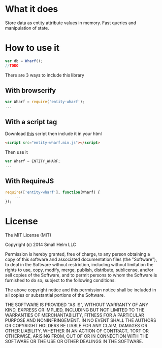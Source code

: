 # What it does

Store data as entity attribute values in memory. Fast queries and manipulation of state.

# How to use it

```js
var db = Wharf();
//TODO
```

There are 3 ways to include this library

## With browserify

```js
var Wharf = require('entity-wharf');
...
```

## With a script tag

Download [this](https://github.com/smallhelm/entity-wharf/blob/master/entity-wharf.min.js) script then include it in your html
```html
<script src="entity-wharf.min.js"></script>
```

Then use it
```js
var Wharf = ENTITY_WHARF;
...
```

## With RequireJS

```js
require(['entity-wharf'], function(Wharf) {
	...
});
```

# License
The MIT License (MIT)

Copyright (c) 2014 Small Helm LLC

Permission is hereby granted, free of charge, to any person obtaining a copy
of this software and associated documentation files (the "Software"), to deal
in the Software without restriction, including without limitation the rights
to use, copy, modify, merge, publish, distribute, sublicense, and/or sell
copies of the Software, and to permit persons to whom the Software is
furnished to do so, subject to the following conditions:

The above copyright notice and this permission notice shall be included in all
copies or substantial portions of the Software.

THE SOFTWARE IS PROVIDED "AS IS", WITHOUT WARRANTY OF ANY KIND, EXPRESS OR
IMPLIED, INCLUDING BUT NOT LIMITED TO THE WARRANTIES OF MERCHANTABILITY,
FITNESS FOR A PARTICULAR PURPOSE AND NONINFRINGEMENT. IN NO EVENT SHALL THE
AUTHORS OR COPYRIGHT HOLDERS BE LIABLE FOR ANY CLAIM, DAMAGES OR OTHER
LIABILITY, WHETHER IN AN ACTION OF CONTRACT, TORT OR OTHERWISE, ARISING FROM,
OUT OF OR IN CONNECTION WITH THE SOFTWARE OR THE USE OR OTHER DEALINGS IN THE
SOFTWARE.

